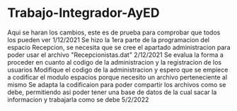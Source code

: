 # Trabajo-Integrador-AyED
Aqui se haran los cambios, este es de prueba para comprobar que todos los pueden ver 1/12/2021
Se hizo la 1era parte de la programacion del espacio Recepcion, se necesita que se cree el apartado administracion para poder usar el archivo "Recepcionistas.dat" 2/12/2021
Se evalua la forma a proceder en cuanto al codigo de la administracion y la registracion de los usuarios
Modifique el codigo de la administracion y espero que se empiece a codificar el modulo espacios porque necesito un archivo perteneciente al mismo
Se adapta la codificaion para poder compartir los archivos como se debe, permitiendo asi poder tener una base de datos de la cual sacar la informacion y trabajarla como se debe 5/2/2022
